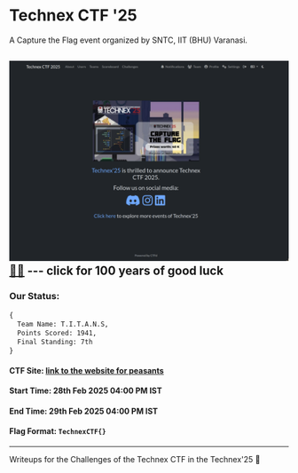# Technex CTF '25

A Capture the Flag event organized by SNTC, IIT (BHU) Varanasi.

![!Gay-is-okay](images/technex.png)
[🙏🙏](https://www.youtube.com/watch?v=xvFZjo5PgG0) --- click for 100 years of good luck
---
### Our Status: 
```
{
  Team Name: T.I.T.A.N.S,
  Points Scored: 1941,
  Final Standing: 7th
}
```

#### CTF Site: [link to the website for peasants](https://ctf.technex.in/)
#### Start Time: 28th Feb 2025 04:00 PM IST
#### End Time: 29th Feb 2025 04:00 PM IST

#### Flag Format: `TechnexCTF{}`

---

Writeups for the Challenges of the Technex CTF in the Technex'25 🥳
